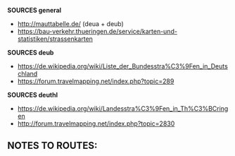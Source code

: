 ﻿**SOURCES general**
- http://mauttabelle.de/ (deua + deub)
- https://bau-verkehr.thueringen.de/service/karten-und-statistiken/strassenkarten

**SOURCES deub**
- https://de.wikipedia.org/wiki/Liste_der_Bundesstra%C3%9Fen_in_Deutschland
- https://forum.travelmapping.net/index.php?topic=289

**SOURCES deuthl**
- https://de.wikipedia.org/wiki/Landesstra%C3%9Fen_in_Th%C3%BCringen
- http://forum.travelmapping.net/index.php?topic=2830

**NOTES TO ROUTES:**
- 
